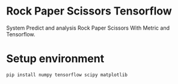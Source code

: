 # Rock Paper Scissors Tensorflow
System Predict and analysis Rock Paper Scissors With Metric and Tensorflow.


# Setup environment
```
pip install numpy tensorflow scipy matplotlib
```
